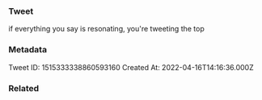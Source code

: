 ### Tweet
if everything you say is resonating, you're tweeting the top

### Metadata
Tweet ID: 1515333338860593160
Created At: 2022-04-16T14:16:36.000Z

### Related


